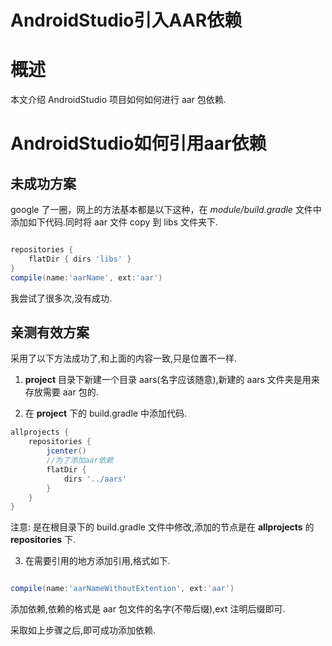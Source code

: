 # AndroidStudio引入AAR依赖

# 概述

本文介绍 AndroidStudio 项目如何如何进行 aar 包依赖.

<!-- more -->

# AndroidStudio如何引用aar依赖

## 未成功方案

google 了一圈，网上的方法基本都是以下这种，在 *module/build.gradle* 文件中添加如下代码.同时将 aar 文件 copy 到 libs 文件夹下.

```groovy

repositories {
    flatDir { dirs 'libs' }
}
compile(name:'aarName', ext:'aar')

```

我尝试了很多次,没有成功.

## 亲测有效方案

采用了以下方法成功了,和上面的内容一致,只是位置不一样.

1. **project** 目录下新建一个目录 aars(名字应该随意),新建的 aars 文件夹是用来存放需要 aar 包的.

2. 在 **project** 下的 build.gradle 中添加代码.

```groovy
allprojects {
    repositories {
        jcenter()
        //为了添加aar依赖
        flatDir {
            dirs '../aars'
        }
    }
}
```
注意: 是在根目录下的 build.gradle 文件中修改,添加的节点是在 **allprojects** 的 **repositories** 下.

3. 在需要引用的地方添加引用,格式如下.

```groovy

compile(name:'aarNameWithoutExtention', ext:'aar')

```
添加依赖,依赖的格式是 aar 包文件的名字(不带后缀),ext 注明后缀即可.


采取如上步骤之后,即可成功添加依赖.



